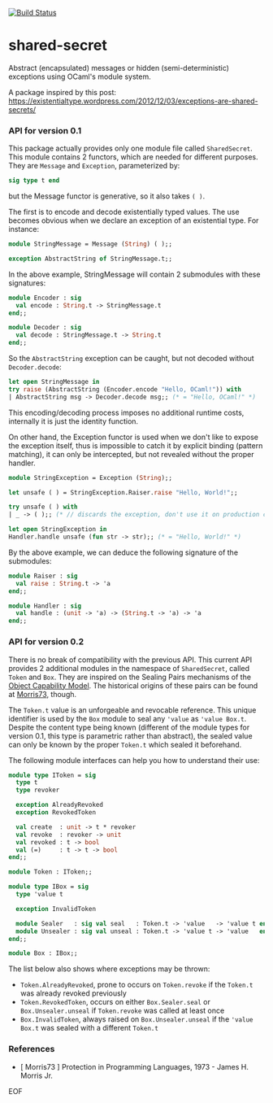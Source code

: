 [![Build Status](https://travis-ci.org/marcoonroad/shared-secret.svg?branch=master)](https://travis-ci.org/marcoonroad/shared-secret)

# shared-secret
Abstract (encapsulated) messages or hidden (semi-deterministic) exceptions using OCaml's module system.

A package inspired by this post: https://existentialtype.wordpress.com/2012/12/03/exceptions-are-shared-secrets/

### API for version 0.1

  This package actually provides only one module file called `SharedSecret`. This module contains 2 functors,
which are needed for different purposes. They are `Message` and `Exception`, parameterized by:

```ocaml
sig type t end
```

but the Message functor is generative, so it also takes `( )`.

  The first is to encode and decode existentially typed values. The use becomes obvious when we declare an
exception of an existential type. For instance:

```ocaml
module StringMessage = Message (String) ( );;

exception AbstractString of StringMessage.t;;
```

  In the above example, StringMessage will contain 2 submodules with these signatures:

```ocaml
module Encoder : sig
  val encode : String.t -> StringMessage.t
end;;

module Decoder : sig
  val decode : StringMessage.t -> String.t
end;;
```

  So the `AbstractString` exception can be caught, but not decoded without `Decoder.decode`:

```ocaml
let open StringMessage in
try raise (AbstractString (Encoder.encode "Hello, OCaml!")) with
| AbstractString msg -> Decoder.decode msg;; (* = "Hello, OCaml!" *)
```

  This encoding/decoding process imposes no additional runtime costs, internally it is just
the identity function.

  On other hand, the Exception functor is used when we don't like to expose the exception itself,
thus is impossible to catch it by explicit binding (pattern matching), it can only be intercepted,
but not revealed without the proper handler.

```ocaml
module StringException = Exception (String);;

let unsafe ( ) = StringException.Raiser.raise "Hello, World!";;

try unsafe ( ) with
| _ -> ( );; (* // discards the exception, don't use it on production code *)

let open StringException in
Handler.handle unsafe (fun str -> str);; (* = "Hello, World!" *)
```

  By the above example, we can deduce the following signature of the submodules:

```ocaml
module Raiser : sig
  val raise : String.t -> 'a
end;;

module Handler : sig
  val handle : (unit -> 'a) -> (String.t -> 'a) -> 'a
end;;
```

### API for version 0.2

There is no break of compatibility with the previous API. This current
API provides 2 additional modules in the namespace of `SharedSecret`,
called `Token` and `Box`. They are inspired on the Sealing Pairs
mechanisms of the [Object Capability Model](http://http://erights.org/elib/capability/ode/ode-capabilities.html). The historical origins of
these pairs can be found at [Morris73](#morris-73), though.

The `Token.t` value is an unforgeable and revocable reference. This
unique identifier is used by the `Box` module to seal any `'value` as
`'value Box.t`. Despite the content type being known (different of the
module types for version 0.1, this type is parametric rather than abstract),
the sealed value can only be known by the proper `Token.t` which
sealed it beforehand.

The following module interfaces can help you how to understand their use:

```ocaml
module type IToken = sig
  type t
  type revoker

  exception AlreadyRevoked
  exception RevokedToken

  val create  : unit -> t * revoker
  val revoke  : revoker -> unit
  val revoked : t -> bool
  val (=)     : t -> t -> bool
end;;

module Token : IToken;;

module type IBox = sig
  type 'value t

  exception InvalidToken

  module Sealer   : sig val seal   : Token.t -> 'value   -> 'value t end;;
  module Unsealer : sig val unseal : Token.t -> 'value t -> 'value   end;;
end;;

module Box : IBox;;
```

The list below also shows where exceptions may be thrown:

* `Token.AlreadyRevoked`, prone to occurs on `Token.revoke` if the `Token.t` was already revoked previously
* `Token.RevokedToken`, occurs on either `Box.Sealer.seal` or `Box.Unsealer.unseal` if `Token.revoke` was called at least once
* `Box.InvalidToken`, always raised on `Box.Unsealer.unseal` if the `'value Box.t` was sealed with a different `Token.t`

### References

* <a name="morris-73"> </a> [ Morris73 ] Protection in Programming Languages, 1973 - James H. Morris Jr.

EOF
